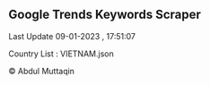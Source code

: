 

## Google Trends Keywords Scraper 
 
Last Update 09-01-2023 , 17:51:07

Country List :
VIETNAM.json



© Abdul Muttaqin 
